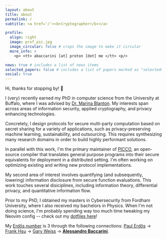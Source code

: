 ```yaml
---
layout: about
title: about
permalink: /
subtitle: <a href='/'><b>Cryptographer</b></a>

profile:
  align: right
  image: prof_pic.jpg
  image_circular: false # crops the image to make it circular
  more_info: >
    <p> <tt> abaccarini [at] proton [dot] me </tt> <p/>

news: true # includes a list of news items
selected_papers: false # includes a list of papers marked as "selected={true}"
social: true
---
```


Hi, thanks for stopping by! 👋

I (very) recently earned my PhD in computer science from the University at Buffalo, where I was advised by [Dr. Marina Blanton](https://www.acsu.buffalo.edu/~mblanton/). My interests span across areas of information security, applied cryptography, and privacy enhancing technologies.

Concretely, I design protocols for secure multi-party computation based on secret sharing for a variety of applications, such as privacy-preserving machine learning, sustainability, and outsourcing. This requires synthesizing many research domains in order to build highly performant solutions.

In parallel with this work, I'm the primary maintainer of [PICCO](https://github.com/applied-crypto-lab/picco/), an open-source compiler that translates general purpose programs into their secure equivalents for deployment in a distributed setting. I'm often working on optimizing existing and writing new protocol implementations.

My second area of interest involves quantifying (and subsequently, lowering) information disclosure from secure function evaluations.
This work touches several disiciplines, including information theory, differential privacy, and quantitative information flow.

Prior to my PhD, I obtained my masters in Cybersecurity from Fordham University, where I also received my bachelors in Physics. When I'm not doing science, I'm probably spending way too much time tweaking my Neovim config -- check out my [dotfiles here](https://github.com/abaccarini/dotfiles)!

My [Erdős number](https://sites.google.com/oakland.edu/grossman/home/the-erdoes-number-project) is 3 through the following connections: [Paul Erdős](https://en.wikipedia.org/wiki/Paul_Erd%C5%91s) &rarr; [Frank Hsu](https://www.fordham.edu/academics/departments/computer-and-information-science/faculty-and-administration/frank-hsu/) &rarr; [Gary Weiss](https://storm.cis.fordham.edu/~gweiss/) &rarr; **[Alessandro Baccarini](/)**.

<!-- - P. Erdős and D. F. Hsu. Distributed loop networks with minimum transmission delay. *Theoretical Computer Science*, 100(1):223-241, 1992. -->
<!-- - Y. Tian, G. Weiss, D. F. Hsu, and Q. Ma. A combinatorial fusion method for feature construction. In *International Conference on Data Mining (IDCM)*, pages 260-266, 2009. -->
<!-- - A. Alhayajneh, A. Baccarini, G. Weiss, T. Hayajneh, A. Farajidavar. Biometric Authentication and Verification for Medical Cyber Physical Systems. *Electronics*, 7(12):436, 2018. -->
